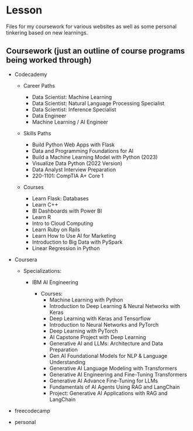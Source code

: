 # Lesson
Files for my coursework for various websites as well as some personal tinkering based on new learnings.

## Coursework (just an outline of course programs being worked through)

- Codecademy
  
  - Career Paths
    - Data Scientist: Machine Learning
    - Data Scientist: Natural Language Processing Specialist
    - Data Scientist: Inference Specialist
    - Data Engineer
    - Machine Learning / AI Engineer
   
  - Skills Paths
    - Build Python Web Apps with Flask
    - Data and Programming Foundations for AI
    - Build a Machine Learning Model with Python (2023)
    - Visualize Data Python (2022 Version)
    - Data Analyst Interview Preparation
    - 220-1101: CompTIA A+ Core 1

  - Courses
    - Learn Flask: Databases
    - Learn C++
    - BI Dashboards with Power BI
    - Learn R
    - Intro to Cloud Computing
    - Learn Ruby on Rails
    - Learn How to Use AI for Marketing
    - Introduction to Big Data with PySpark
    - Linear Regression in Python

- Coursera
  
  - Specializations:
    
    - IBM AI Engineering
      
      - Courses:
        - Machine Learning with Python
        - Introduction to Deep Learning & Neural Networks with Keras
        - Deep Learning with Keras and Tensorflow
        - Introduction to Neural Networks and PyTorch
        - Deep Learning with PyTorch
        - AI Capstone Project with Deep Learning
        - Generative AI and LLMs: Architecture and Data Preparation
        - Gen AI Foundational Models for NLP & Language Understanding
        - Generative AI Language Modeling with Transformers
        - Generative AI Engineering and Fine-Tuning Transformers
        - Generative AI Advance Fine-Tuning for LLMs
        - Fundamentals of AI Agents Using RAG and LangChain
        - Project: Generative AI Applications with RAG and LangChain

- freecodecamp

- personal
